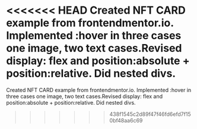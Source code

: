 <<<<<<< HEAD
Created NFT CARD example from frontendmentor.io. Implemented :hover in three cases one image, two text cases.Revised display: flex and position:absolute + position:relative. Did nested divs.
=======
Created NFT CARD example from frontendmentor.io. Implemented :hover in three cases one image, two text cases.Revised display: flex and position:absolute + position:relative. Did nested divs.
>>>>>>> 438f1545c2d89f47f46fd6efd7f150bf48aa6c69
